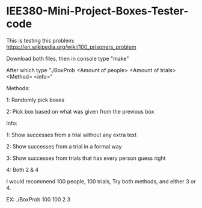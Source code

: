 # IEE380-Mini-Project-Boxes-Tester-code

This is testing this problem: https://en.wikipedia.org/wiki/100_prisoners_problem

Download both files, then in console type "make" 

After which type "./BoxProb \<Amount of people> \<Amount of trials> \<Method> \<info>"

Methods: 

1: Randomly pick boxes

2: Pick box based on what was given from the previous box

Info:

1: Show successes from a trial without any extra text 

2: Show successes from a trial in a formal way 

3: Show successes from trials that has every person guess right 

4: Both 2 & 4

I would recommend 100 people, 100 trials, Try both methods, and either 3 or 4.

EX: ./BoxProb 100 100 2 3
